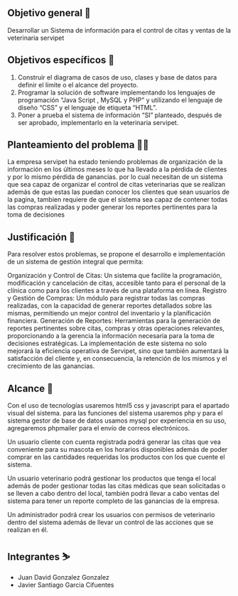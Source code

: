 ## Objetivo general 🎯
Desarrollar un Sistema de información para el control de citas y ventas de la veterinaria servipet

## Objetivos específicos 🎯
1. Construir el diagrama de casos de uso, clases y base de datos para definir el límite o el alcance del proyecto.
2. Programar la solución de software implementando los lenguajes de programación “Java Script , MySQL y PHP” y utilizando el lenguaje de diseño “CSS” y el lenguaje de etiqueta “HTML”.
3. Poner a prueba el sistema de información “SI” planteado, después de ser aprobado, implementarlo en la veterinaria servipet.


## Planteamiento del problema 😵‍💫
La empresa servipet ha estado teniendo problemas de organización de la información en los últimos meses lo que ha llevado a la pérdida de clientes y por lo mismo pérdida de ganancias.
por lo cual necesitan de un sistema que sea capaz de organizar el control de citas veterinarias que se realizan además de que estas las puedan conocer los clientes que sean usuarios de la pagina, tambien requiere de que el sistema sea capaz de contener todas las compras realizadas y poder generar los reportes pertinentes para la toma de decisiones 

## Justificación 📃
Para resolver estos problemas, se propone el desarrollo e implementación de un sistema de gestión integral que permita:

Organización y Control de Citas: Un sistema que facilite la programación, modificación y cancelación de citas, accesible tanto para el personal de la clínica como para los clientes a través de una plataforma en línea.
Registro y Gestión de Compras: Un módulo para registrar todas las compras realizadas, con la capacidad de generar reportes detallados sobre las mismas, permitiendo un mejor control del inventario y la planificación financiera.
Generación de Reportes: Herramientas para la generación de reportes pertinentes sobre citas, compras y otras operaciones relevantes, proporcionando a la gerencia la información necesaria para la toma de decisiones estratégicas.
La implementación de este sistema no solo mejorará la eficiencia operativa de Servipet, sino que también aumentará la satisfacción del cliente y, en consecuencia, la retención de los mismos y el crecimiento de las ganancias.

## Alcance 🚀
Con el uso de tecnologías usaremos html5 css y javascript para el apartado visual del sistema.
para las funciones del sistema usaremos php y para el sistema gestor de base de datos usamos mysql por experiencia en su uso, agregaremos phpmailer para el envío de correos electrónicos.

Un usuario cliente con cuenta registrada podrá generar las citas que vea conveniente para su mascota en los horarios disponibles además de poder comprar en las cantidades requeridas los productos con los que cuente el sistema.

Un usuario veterinario podrá gestionar los productos que tenga el local además de poder gestionar todas las citas médicas que sean solicitadas o se lleven a cabo dentro del local, también podrá llevar a cabo ventas del sistema para tener un reporte completo de las ganancias de la empresa.

Un administrador podrá crear los usuarios con permisos de veterinario dentro del sistema además de llevar un control de las acciones que se realizan en él. 



## Integrantes ⛷️
- Juan David Gonzalez Gonzalez
- Javier Santiago Garcia Cifuentes 
